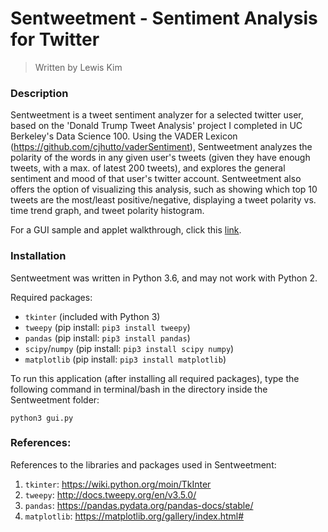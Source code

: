 # Sentweetment - Sentiment Analysis for Twitter
> Written by Lewis Kim

### Description

Sentweetment is a tweet sentiment analyzer for a selected twitter user, based on the 'Donald Trump Tweet Analysis' project I completed in UC Berkeley's Data Science 100. Using the VADER Lexicon (https://github.com/cjhutto/vaderSentiment), Sentweetment analyzes the polarity of the words in any given user's tweets (given they have enough tweets, with a max. of latest 200 tweets), and explores the general sentiment and mood of that user's twitter account. Sentweetment also offers the option of visualizing this analysis, such as showing which top 10 tweets are the most/least positive/negative, displaying a tweet polarity vs. time trend graph, and tweet polarity histogram.

For a GUI sample and applet walkthrough, click this [link](gui_sample/README.md).

### Installation

Sentweetment was written in Python 3.6, and may not work with Python 2.

Required packages:
- ``tkinter`` (included with Python 3)
- ``tweepy`` (pip install: ``pip3 install tweepy``)
- ``pandas`` (pip install: ``pip3 install pandas``)
- ``scipy``/``numpy`` (pip install: ``pip3 install scipy numpy``)
- ``matplotlib`` (pip install: ``pip3 install matplotlib``)

To run this application (after installing all required packages), type the following command in terminal/bash in the directory inside the Sentweetment folder:

```
python3 gui.py
```

### References:

References to the libraries and packages used in Sentweetment:

1) ``tkinter``: https://wiki.python.org/moin/TkInter
2) ``tweepy``: http://docs.tweepy.org/en/v3.5.0/
3) ``pandas``: https://pandas.pydata.org/pandas-docs/stable/
4) ``matplotlib``: https://matplotlib.org/gallery/index.html#